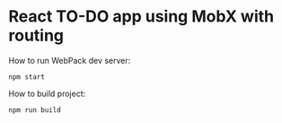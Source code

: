 # React TO-DO app using MobX with routing

How to run WebPack dev server:
```
npm start
```

How to build project:
```
npm run build
```